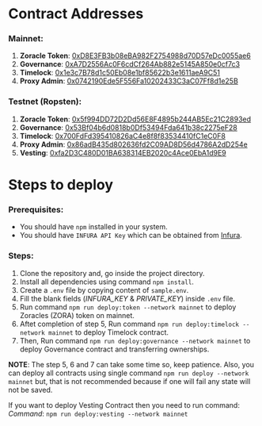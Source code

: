 # Contract Addresses

### Mainnet:

1. **Zoracle Token**: [0xD8E3FB3b08eBA982F2754988d70D57eDc0055ae6](https://etherscan.io/address/0xD8E3FB3b08eBA982F2754988d70D57eDc0055ae6)<br/>
2. **Governance**: [0xA7D2556Ac0F6cdCf264Ab882e5145A850e0cf7c3](https://etherscan.io/address/0xA7D2556Ac0F6cdCf264Ab882e5145A850e0cf7c3)<br/>
3. **Timelock**: [0x1e3c7B78d1c50Eb08e1bf85622b3e1611aeA9C51](https://etherscan.io/address/0x1e3c7B78d1c50Eb08e1bf85622b3e1611aeA9C51)<br/>
4. **Proxy Admin**: [0x0742190Ede5F556Fa10202433C3aC07Ff8d1e25B](https://etherscan.io/address/0x0742190Ede5F556Fa10202433C3aC07Ff8d1e25B)<br/>

### Testnet (Ropsten):

1. **Zoracle Token**: [0x5f994DD72D2Dd56E8F4895b244AB5Ec21C2893ed](https://ropsten.etherscan.io/address/0x5f994DD72D2Dd56E8F4895b244AB5Ec21C2893ed)<br/>
2. **Governance**: [0x53Bf04b6d0818b0Df53494Fda641b38c2275eF28](https://ropsten.etherscan.io/address/0x53Bf04b6d0818b0Df53494Fda641b38c2275eF28)<br/>
3. **Timelock**: [0x700FdFd395410826aC4e8f8f83534410fC1eC0F8](https://ropsten.etherscan.io/address/0x700FdFd395410826aC4e8f8f83534410fC1eC0F8)<br/>
4. **Proxy Admin**: [0x86adB435d802636fd2C09AD8D56d4786A2dD254e](https://ropsten.etherscan.io/address/0x86adB435d802636fd2C09AD8D56d4786A2dD254e)<br/>
5. **Vesting**: [0xfa2D3C480D01BA638314EB2020c4Ace0EbA1d9E9](https://ropsten.etherscan.io/address/0xfa2D3C480D01BA638314EB2020c4Ace0EbA1d9E9)<br/>

# Steps to deploy

### Prerequisites:

- You should have `npm` installed in your system.
- You should have `INFURA API Key` which can be obtained from [Infura](https://infura.io/).

### Steps:

1. Clone the repository and, go inside the project directory.
2. Install all dependencies using command `npm install`.
3. Create a `.env` file by copying content of `sample.env`.
4. Fill the blank fields (_INFURA_KEY_ & _PRIVATE_KEY_) inside `.env` file.
5. Run command `npm run deploy:token --network mainnet` to deploy Zoracles (ZORA) token on mainnet.
6. Aftet completion of step 5, Run command `npm run deploy:timelock --network mainnet` to deploy Timelock contract.
7. Then, Run command `npm run deploy:governance --network mainnet` to deploy Governance contract and transferring ownerships.

**NOTE**: The step 5, 6 and 7 can take some time so, keep patience. Also, you can deploy all contracts using single command `npm run deploy --network mainnet` but, that is not recommended because if one will fail any state will not be saved.

If you want to deploy Vesting Contract then you need to run command:
_Command_: `npm run deploy:vesting --network mainnet`

